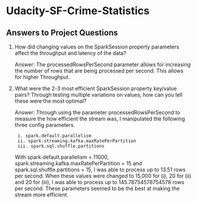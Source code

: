# Udacity-SF-Crime-Statistics

## Answers to Project Questions

1. How did changing values on the SparkSession property parameters affect the throughput and latency of the data?

    Answer: The processedRowsPerSecond parameter allows for increasing the number of rows that are being processed per second. This allows for higher Throughput. 

2. What were the 2-3 most efficient SparkSession property key/value pairs? Through testing multiple variations on values, how can you tell these were the most optimal?

    Answer: Through using the parameter processedRowsPerSecond to measure the how efficient the stream was, I manipulated the following three config parameters.

        i. spark.default.parallelism
        ii. spark.streaming.kafka.maxRatePerPartition
        iii. spark.sql.shuffle.partitions

    With spark.default.parallelism = 11000, spark.streaming.kafka.maxRatePerPartition = 15 and spark.sql.shuffle.partitions = 15, I was able to process up to 13.51 rows per second. When these values were changed to 15,000 for (i), 20 for (ii) and 20 for (iii), I was able to process up to 145.78754578754578 rows per second. These parameters seemed to be the best at making the stream more efficient. 